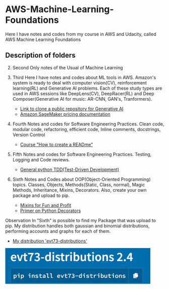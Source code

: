 # AWS-Machine-Learning-Foundations
Here I have notes and codes from my course in AWS and Udacity, called AWS Machine Learning Foundations

## Description of folders

2. Second
 Only notes of the Usual of Machine Learning
 
3. Third
Here I have notes and codes about ML tools in AWS. Amazon's system is ready to deal with computer vision(CV), reinforcement learning(RL) and Generative AI problems. Each of these study types are used in AWS sessions like DeepLens(CV), DeepRacer(RL) and Deep Composer(Generative AI for music: AR-CNN, GAN's, Tranformers).
   - [Link to clone a public repository for Generative AI](https://github.com/aws-samples/aws-deepcomposer-samples)
   - [Amazon SageMaker pricing documentation](https://aws.amazon.com/pt/sagemaker/pricing/) 

4. Fourth
Notes and codes for Software Engineering Practices. Clean code, modular code, refactoring, efficient code, Inline comments, docstrings, Version Control
   - [Course "How to create a READme"](https://classroom.udacity.com/courses/ud777)

5. Fifth
Notes and codes for Software Engineering Practices. Testing, Logging and Code reviews. 
   - [General python TDD(Test-Driven Development)](http://docs.python-guide.org/en/latest/writing/tests/)

6. Sixth
Notes and Codes about OOP(Object-Oriented Programming) topics. Classes, Objects, Methods(Static, Class, normal), Magic Methods, Inheritance, Mixins, Decorators. Also, create your own package and upload to pip.
   - [Mixins for Fun and Profit](https://easyaspython.com/mixins-for-fun-and-profit-cb9962760556)
   - [Primer on Python Decorators](https://realpython.com/primer-on-python-decorators/)

Observation
In "Sixth" is possible to find my Package that was upload to pip. My distribution handles both gaussian and binomial distributions, performing accounts and graphs for each of them.

   - [My distribution 'evt73-distributions'](https://pypi.org/project/evt73-distributions/)


   ![alt text](https://github.com/evertonmendes/AWS-Machine-Learning-Foundations/blob/main/Distribution.png)

